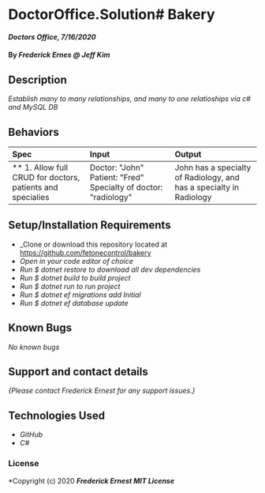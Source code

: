 # DoctorOffice.Solution# Bakery

#### _Doctors Office, 7/16/2020_

#### By _**Frederick Ernes @ Jeff Kim**_

## Description

_Establish many to many relationships, and many to one relatioships via c# and MySQL DB_

## Behaviors

| Spec | Input | Output |
| :-------------      | :------------- | :------------- |
| ** 1. Allow full CRUD for doctors, patients and specialies | Doctor: "John" Patient: "Fred" Specialty of doctor: "radiology" | John has a specialty of Radiology, and has a specialty in Radiology |

## Setup/Installation Requirements

* _Clone or download this repository located at https://github.com/fetonecontrol/bakery
* _Open in your code editor of choice_
* _Run $ dotnet restore to download all dev dependencies_
* _Run $ dotnet build to build project_
* _Run $ dotnet run to run project_
* _Run $ dotnet ef migrations add Initial_
* _Run $ dotnet ef database update_


## Known Bugs

_No known bugs_

## Support and contact details

_{Please contact Frederick Ernest for any support issues.}_

## Technologies Used

* _GitHub_
* _C#_

### License

*Copyright (c) 2020 **_Frederick Ernest MIT License_**
